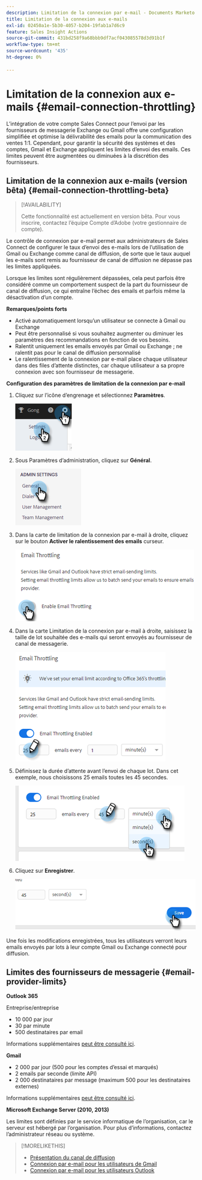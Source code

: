 ```yaml
---
description: Limitation de la connexion par e-mail - Documents Marketo - Documentation du produit
title: Limitation de la connexion aux e-mails
exl-id: 02450a1e-5b30-4057-b204-19fab1a7d6c9
feature: Sales Insight Actions
source-git-commit: 431bd258f9a68bbb9df7acf043085578d3d91b1f
workflow-type: tm+mt
source-wordcount: '435'
ht-degree: 0%

---
```


# Limitation de la connexion aux e-mails {#email-connection-throttling}

L’intégration de votre compte Sales Connect pour l’envoi par les fournisseurs de messagerie Exchange ou Gmail offre une configuration simplifiée et optimise la délivrabilité des emails pour la communication des ventes 1:1. Cependant, pour garantir la sécurité des systèmes et des comptes, Gmail et Exchange appliquent les limites d’envoi des emails. Ces limites peuvent être augmentées ou diminuées à la discrétion des fournisseurs.

## Limitation de la connexion aux e-mails (version bêta) {#email-connection-throttling-beta}

>[!AVAILABILITY]
>
>Cette fonctionnalité est actuellement en version bêta. Pour vous inscrire, contactez l’équipe Compte d’Adobe (votre gestionnaire de compte).

Le contrôle de connexion par e-mail permet aux administrateurs de Sales Connect de configurer le taux d’envoi des e-mails lors de l’utilisation de Gmail ou Exchange comme canal de diffusion, de sorte que le taux auquel les e-mails sont remis au fournisseur de canal de diffusion ne dépasse pas les limites appliquées.

Lorsque les limites sont régulièrement dépassées, cela peut parfois être considéré comme un comportement suspect de la part du fournisseur de canal de diffusion, ce qui entraîne l’échec des emails et parfois même la désactivation d’un compte.

**Remarques/points forts**

* Activé automatiquement lorsqu’un utilisateur se connecte à Gmail ou Exchange
* Peut être personnalisé si vous souhaitez augmenter ou diminuer les paramètres des recommandations en fonction de vos besoins.
* Ralentit uniquement les emails envoyés par Gmail ou Exchange ; ne ralentit pas pour le canal de diffusion personnalisé
* Le ralentissement de la connexion par e-mail place chaque utilisateur dans des files d’attente distinctes, car chaque utilisateur a sa propre connexion avec son fournisseur de messagerie.

**Configuration des paramètres de limitation de la connexion par e-mail**

1. Cliquez sur l’icône d’engrenage et sélectionnez **Paramètres**.

   ![](assets/email-connection-throttling-1.png)

1. Sous Paramètres d’administration, cliquez sur **Général**.

   ![](assets/email-connection-throttling-2.png)

1. Dans la carte de limitation de la connexion par e-mail à droite, cliquez sur le bouton **Activer le ralentissement des emails** curseur.

   ![](assets/email-connection-throttling-3.png)

1. Dans la carte Limitation de la connexion par e-mail à droite, saisissez la taille de lot souhaitée des e-mails qui seront envoyés au fournisseur de canal de messagerie.

   ![](assets/email-connection-throttling-4.png)

1. Définissez la durée d’attente avant l’envoi de chaque lot. Dans cet exemple, nous choisissons 25 emails toutes les 45 secondes.

   ![](assets/email-connection-throttling-5.png)

1. Cliquez sur **Enregistrer**.

   ![](assets/email-connection-throttling-6.png)

Une fois les modifications enregistrées, tous les utilisateurs verront leurs emails envoyés par lots à leur compte Gmail ou Exchange connecté pour diffusion.

## Limites des fournisseurs de messagerie {#email-provider-limits}

**Outlook 365**

Entreprise/entreprise

* 10 000 par jour
* 30 par minute
* 500 destinataires par email

Informations supplémentaires [peut être consulté ici](https://docs.microsoft.com/en-us/office365/servicedescriptions/exchange-online-service-description/exchange-online-limits?redirectedfrom=MSDN#RecipientLimits).

**Gmail**

* 2 000 par jour (500 pour les comptes d’essai et marqués)
* 2 emails par seconde (limite API)
* 2 000 destinataires par message (maximum 500 pour les destinataires externes)

Informations supplémentaires [peut être consulté ici](https://support.google.com/a/answer/166852?hl=en).

**Microsoft Exchange Server (2010, 2013)**

Les limites sont définies par le service informatique de l’organisation, car le serveur est hébergé par l’organisation. Pour plus d’informations, contactez l’administrateur réseau ou système.

>[!MORELIKETHIS]
>
>* [Présentation du canal de diffusion](/help/marketo/product-docs/marketo-sales-connect/email/email-delivery/delivery-channel-overview.md)
>* [Connexion par e-mail pour les utilisateurs de Gmail](/help/marketo/product-docs/marketo-sales-connect/email-plugins/gmail/email-connection-for-gmail-users.md)
>* [Connexion par e-mail pour les utilisateurs Outlook](/help/marketo/product-docs/marketo-sales-connect/email-plugins/msc-for-outlook/email-connection-for-outlook-users.md)
